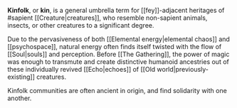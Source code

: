 **Kinfolk**, or **kin**, is a general umbrella term for [[fey]]-adjacent heritages of #sapient [[Creature|creatures]], who resemble non-sapient animals, insects, or other creatures to a significant degree.

Due to the pervasiveness of both [[Elemental energy|elemental chaos]] and [[psychospace]], natural energy often finds itself twisted with the flow of [[Soul|souls]] and perception. Before [[The Gathering]], the power of magic was enough to transmute and create distinctive humanoid ancestries out of these individually revived [[Echo|echoes]] of [[Old world|previously-existing]] creatures.

Kinfolk communities are often ancient in origin, and find solidarity with one another.